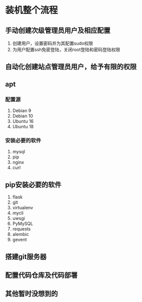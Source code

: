 # 装机整个流程

## 手动创建次级管理员用户及相应配置
1. 创建用户，设置密码并为其配置sudo权限
2. 为用户配置ssh免密登陆，关闭root登陆和密码登陆权限

## 自动化创建站点管理员用户，给予有限的权限


## apt
### 配置源
1. Debian 9
2. Debian 10
3. Ubuntu 16
4. Ubuntu 18

### 安装必要的软件
1. mysql
2. pip
3. nginx
4. curl


## pip安装必要的软件
1. flask
2. git
3. virtualenv
4. mycli
5. uwsgi
6. PyMySQL
7. requests
8. alembic
9. gevent


## 搭建git服务器

## 配置代码仓库及代码部署

## 其他暂时没想到的
